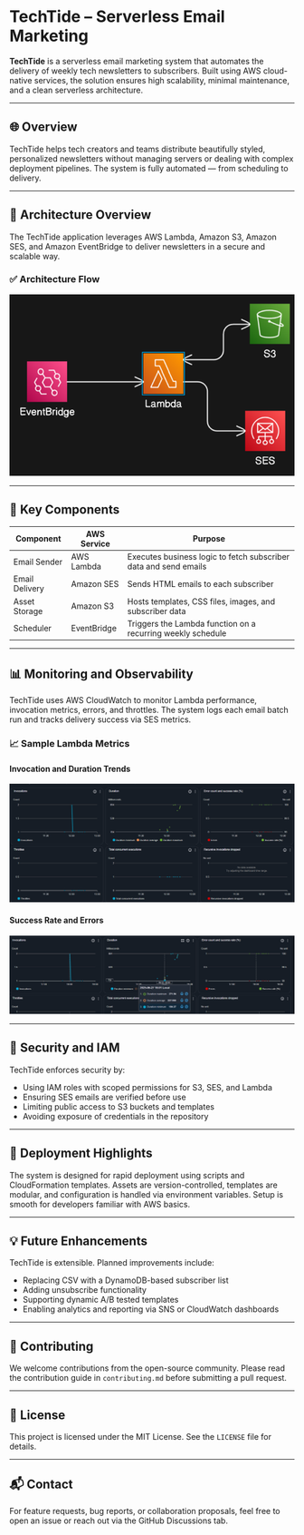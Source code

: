 # TechTide – Serverless Email Marketing

**TechTide** is a serverless email marketing system that automates the delivery of weekly tech newsletters to subscribers. Built using AWS cloud-native services, the solution ensures high scalability, minimal maintenance, and a clean serverless architecture.

---

## 🌐 Overview

TechTide helps tech creators and teams distribute beautifully styled, personalized newsletters without managing servers or dealing with complex deployment pipelines. The system is fully automated — from scheduling to delivery.

---

## 🧱 Architecture Overview

The TechTide application leverages AWS Lambda, Amazon S3, Amazon SES, and Amazon EventBridge to deliver newsletters in a secure and scalable way.

### ✅ Architecture Flow

![TechTide Architecture](https://raw.githubusercontent.com/Atharavkag/Serverless-Email-Marketing/main/assets/flow.png)


---

## 🧠 Key Components

| Component        | AWS Service       | Purpose                                                                 |
|------------------|-------------------|-------------------------------------------------------------------------|
| Email Sender     | AWS Lambda        | Executes business logic to fetch subscriber data and send emails       |
| Email Delivery   | Amazon SES        | Sends HTML emails to each subscriber                                   |
| Asset Storage    | Amazon S3         | Hosts templates, CSS files, images, and subscriber data                 |
| Scheduler        | EventBridge       | Triggers the Lambda function on a recurring weekly schedule             |

---

## 📊 Monitoring and Observability

TechTide uses AWS CloudWatch to monitor Lambda performance, invocation metrics, errors, and throttles. The system logs each email batch run and tracks delivery success via SES metrics.

### 📈 Sample Lambda Metrics

#### Invocation and Duration Trends

![Lambda Metrics 1](https://raw.githubusercontent.com/Atharavkag/Serverless-Email-Marketing/main/assets/lambda-metrics-1.png)

#### Success Rate and Errors

![Lambda Metrics 2](https://raw.githubusercontent.com/Atharavkag/Serverless-Email-Marketing/main/assets/lambda-metrics-2.png)

---

## 🔐 Security and IAM

TechTide enforces security by:

- Using IAM roles with scoped permissions for S3, SES, and Lambda
- Ensuring SES emails are verified before use
- Limiting public access to S3 buckets and templates
- Avoiding exposure of credentials in the repository

---

## 🚀 Deployment Highlights

The system is designed for rapid deployment using scripts and CloudFormation templates. Assets are version-controlled, templates are modular, and configuration is handled via environment variables. Setup is smooth for developers familiar with AWS basics.

---

## 💡 Future Enhancements

TechTide is extensible. Planned improvements include:

- Replacing CSV with a DynamoDB-based subscriber list
- Adding unsubscribe functionality
- Supporting dynamic A/B tested templates
- Enabling analytics and reporting via SNS or CloudWatch dashboards

---

## 🤝 Contributing

We welcome contributions from the open-source community. Please read the contribution guide in `contributing.md` before submitting a pull request.

---

## 📜 License

This project is licensed under the MIT License. See the `LICENSE` file for details.

---

## 📬 Contact

For feature requests, bug reports, or collaboration proposals, feel free to open an issue or reach out via the GitHub Discussions tab.

